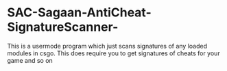 # SAC-Sagaan-AntiCheat-SignatureScanner-
This is a usermode program which just scans signatures of any loaded modules in csgo. This does require you to get signatures of cheats for your game and so on
